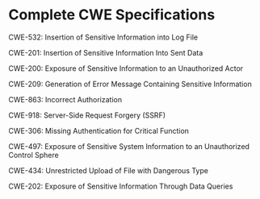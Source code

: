 

# Complete CWE Specifications

CWE-532: Insertion of Sensitive Information into Log File

CWE-201: Insertion of Sensitive Information Into Sent Data

CWE-200: Exposure of Sensitive Information to an Unauthorized Actor

CWE-209: Generation of Error Message Containing Sensitive Information

CWE-863: Incorrect Authorization

CWE-918: Server-Side Request Forgery (SSRF)

CWE-306: Missing Authentication for Critical Function

CWE-497: Exposure of Sensitive System Information to an Unauthorized Control Sphere

CWE-434: Unrestricted Upload of File with Dangerous Type

CWE-202: Exposure of Sensitive Information Through Data Queries